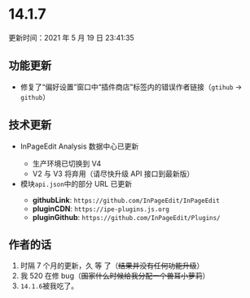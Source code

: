 # 14.1.7

更新时间：2021 年 5 月 19 日 23:41:35

## 功能更新

- <status status="fixed"/> 修复了“偏好设置”窗口中“插件商店”标签内的错误作者链接（`gtihub` → `github`）

## 技术更新

- <status status="updated"/> InPageEdit Analysis 数据中心已更新
  - 生产环境已切换到 V4
  - V2 与 V3 将弃用（请尽快升级 API 接口到最新版）
- <status status="updated"/> 模块`api.json`中的部分 URL 已更新
  - **githubLink**: `https://github.com/InPageEdit/InPageEdit`
  - **pluginCDN**: `https://ipe-plugins.js.org`
  - **pluginGithub**: `https://github.com/InPageEdit/Plugins/`

## 作者的话

1. 时隔 7 个月的更新，久 等 了（~~结果并没有任何功能升级~~）
2. 我 520 在修 bug（~~国家什么时候给我分配一个兽耳小萝莉~~）
3. `14.1.6`被我吃了。

